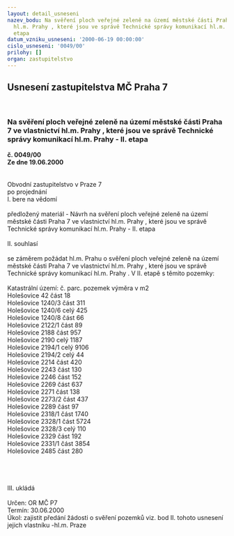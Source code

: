```yaml
---
layout: detail_usneseni
nazev_bodu: Na svěření ploch veřejné zeleně na území městské části Praha 7 ve vlastnictví
  hl.m. Prahy , které jsou ve správě Technické správy komunikací hl.m. Prahy - II.
  etapa
datum_vzniku_usneseni: '2000-06-19 00:00:00'
cislo_usneseni: '0049/00'
prilohy: []
organ: zastupitelstvo
---
```

<div id="ucUsn_pList" class="usn">
	<span><h2>Usnesení zastupitelstva MČ Praha 7 </h2>
<br></span><div class="standBody">
<span><h3>Na svěření ploch veřejné zeleně na území městské části Praha 7 ve vlastnictví hl.m. Prahy , které jsou ve správě Technické správy komunikací hl.m. Prahy - II. etapa</h3></span><div class="center">
		<strong>č. 0049/00</strong><br>
	</div>
<div class="center">
		<strong>Ze dne 19.06.2000</strong><br><br>
	</div>     <br>Obvodní zastupitelstvo v Praze 7<br>po projednání<br>I.	bere na vědomí<br><br> předložený materiál - Návrh na svěření ploch veřejné zeleně na území městské části Praha 7 ve vlastnictví hl.m. Prahy , které jsou ve správě Technické správy komunikací hl.m. Prahy - II. etapa<br><br>II.	souhlasí <br><br>se záměrem požádat hl.m. Prahu o  svěření ploch veřejné zeleně na území městské části Praha 7 ve vlastnictví hl.m. Prahy , které jsou ve správě Technické správy komunikací hl.m. Prahy . V II. etapě s těmito pozemky:<br><br>Katastrální území:                                     	č. parc.                       pozemek          	výměra v m2<br>Holešovice	                                               	42			část			18<br>Holešovice					1240/3			část			311<br>Holešovice					1240/6			celý			425<br>Holešovice					1240/8			část			66<br>Holešovice				            2122/1			část			89<br>Holešovice					2188			část			957<br>Holešovice					2190			celý			1187<br>Holešovice	2194/1			celý			9106<br>Holešovice                                                     2194/2			celý			44<br>Holešovice	2214			část			420<br>Holešovice					2243			část			130<br>Holešovice					2246			část			152<br>Holešovice					2269			část			637<br>Holešovice					2271			část			138<br>Holešovice					2273/2			část			437<br>Holešovice					2289			část			97<br>Holešovice					2318/1			část			1740<br>Holešovice					2328/1			část			5724<br>Holešovice					2328/3			celý			110<br>Holešovice					2329			část			192<br>Holešovice					2331/1			část			3854<br>Holešovice					2485			část			280	<br><br><br><br><br>III.	ukládá <br><br> Určen:	     	OR MČ P7<br>Termín: 30.06.2000<br>Úkol:	zajistit předání žádosti o svěření pozemků viz. bod II. tohoto usnesení jejich vlastníku -hl.m. Praze <br>
</div>
</div>